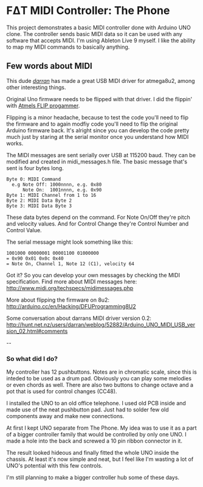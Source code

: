 # FΔT MIDI Controller: The Phone 
This project demonstrates a basic MIDI controller done with Arduino UNO clone. The controller sends basic MIDI data so it can be used with any software that accepts MIDI. I'm using Ableton Live 9 myself. I like the ability to map my MIDI commands to basically anything.

## Few words about MIDI

This dude [*darran*](http://hunt.net.nz/users/darran/weblog/5b7f8/Arduino_UNO_USB_MIDI_firmware.html) has made a great USB MIDI driver for atmega8u2, among other interesting things.  

Original Uno firmware needs to be flipped with that driver. I did the flippin' with [Atmels FLIP progammer](http://www.atmel.com/tools/flip.aspx?tab=overview).

Flipping is a minor headache, because to test the code you'll need to flip the firmware and to again modfiy code you'll need to flip the original Arduino firmware back. It's alright since you can develop the code pretty much just by staring at the serial monitor once you understand how MIDI works.

The MIDI messages are sent serially over USB at 115200 baud. They can be modified and created in midi_messages.h file. The basic message that's sent is four bytes long.

```
Byte 0: MIDI Command
  e.g Note Off: 1000nnnn, e.g. 0x80
      Note On:  1001nnnn, e.g. 0x90
Byte 1: MIDI Channel from 1 to 16
Byte 2: MIDI Data Byte 2
Byte 3: MIDI Data Byte 3
```

These data bytes depend on the command. For Note On/Off they're pitch and velocity values.
And for Control Change they're Control Number and Control Value.

The serial message might look something like this:
```
1001000 00000001 00001100 01000000 
= 0x90 0x01 0x0c 0x40
= Note On, Channel 1, Note 12 (C1), velocity 64
```

Got it? So you can develop your own messages by checking the MIDI specification.
Find more about MIDI messages here: http://www.midi.org/techspecs/midimessages.php

More about flipping the firmware on 8u2: http://arduino.cc/en/Hacking/DFUProgramming8U2

Some conversation about darrans MIDI driver version 0.2: http://hunt.net.nz/users/darran/weblog/52882/Arduino_UNO_MIDI_USB_version_02.html#comments

--
### So what did I do?

My controller has 12 pushbuttons. Notes are in chromatic scale, since 
this is inteded to be used as a drum pad. Obviously you can play some melodies
or even chords as well. There are also two buttons to change octave and a pot 
that is used for control changes (CC48).

I installed the UNO to an old office telephone. I used old PCB inside and made use of
the neat pushbutton pad. Just had to solder few old components away and make new connections.

At first I kept UNO separate from The Phone. My idea was to use it as a part of a bigger
controller family that would be controlled by only one UNO. I made a hole into the back 
and screwed a 10 pin ribbon connector in it. 

The result looked hideous and finally fitted the whole UNO inside the chassis. At least it's
now simple and neat, but I feel like I'm wasting a lot of UNO's potential with this few controls. 

I'm still planning to make a bigger controller hub some of these days.
